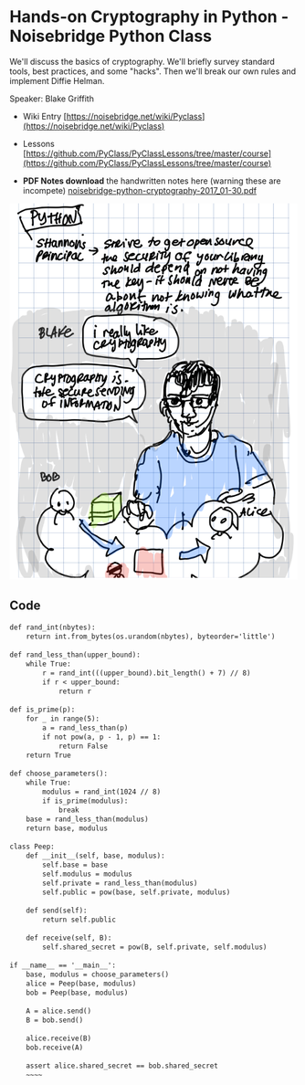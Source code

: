 # Hands-on Cryptography in Python - Noisebridge Python Class


We'll discuss the basics of cryptography. We'll briefly survey standard tools, best practices, and some "hacks".  Then we'll break our own rules and implement Diffie Helman. 

Speaker: Blake Griffith 


* Wiki Entry [https://noisebridge.net/wiki/Pyclass](https://noisebridge.net/wiki/Pyclass)
* Lessons [https://github.com/PyClass/PyClassLessons/tree/master/course](https://github.com/PyClass/PyClassLessons/tree/master/course)

* **PDF Notes download** the handwritten notes here (warning these are incompete) [noisebridge-python-cryptography-2017_01-30.pdf](noisebridge-python-cryptography-2017_01-30)

![Notes](images/notes_screenshot.png)

## Code


~~~~
def rand_int(nbytes):
    return int.from_bytes(os.urandom(nbytes), byteorder='little')
 
def rand_less_than(upper_bound):
    while True:
        r = rand_int(((upper_bound).bit_length() + 7) // 8)
        if r < upper_bound:
            return r
 
def is_prime(p):
    for _ in range(5):
        a = rand_less_than(p)
        if not pow(a, p - 1, p) == 1:
            return False
    return True
 
def choose_parameters():
    while True:
        modulus = rand_int(1024 // 8)
        if is_prime(modulus):
            break
    base = rand_less_than(modulus)
    return base, modulus
 
class Peep:
    def __init__(self, base, modulus):
        self.base = base
        self.modulus = modulus
        self.private = rand_less_than(modulus)
        self.public = pow(base, self.private, modulus)
 
    def send(self):
        return self.public
 
    def receive(self, B):
        self.shared_secret = pow(B, self.private, self.modulus)
 
if __name__ == '__main__':
    base, modulus = choose_parameters()
    alice = Peep(base, modulus)
    bob = Peep(base, modulus)
 
    A = alice.send()
    B = bob.send()
 
    alice.receive(B)
    bob.receive(A)
 
    assert alice.shared_secret == bob.shared_secret
    ~~~~